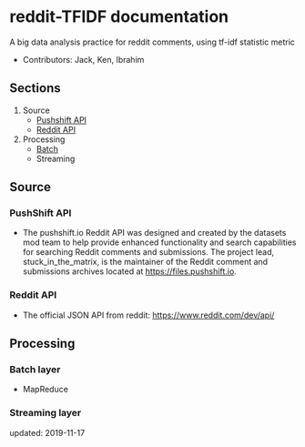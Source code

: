 # reddit-TFIDF documentation
A big data analysis practice for reddit comments, using tf-idf statistic metric
* Contributors: Jack, Ken, Ibrahim

## Sections
1. Source
      * [Pushshift API](#pushshift-api)
      * [Reddit API](#reddit-api)
2. Processing
      * [Batch](#batch-layer)
      * Streaming
      
## Source
### PushShift API
- The pushshift.io Reddit API was designed and created by the datasets mod team to help provide enhanced functionality and search capabilities for searching Reddit comments and submissions. The project lead, stuck_in_the_matrix, is the maintainer of the Reddit comment and submissions archives located at https://files.pushshift.io.
### Reddit API
- The official JSON API from reddit: https://www.reddit.com/dev/api/

## Processing
### Batch layer
- MapReduce
### Streaming layer
    
updated: 2019-11-17
